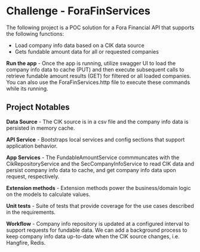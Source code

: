 # Challenge - ForaFinServices

The following project is a POC solution for a Fora Financial API that supports the following functions:
- Load company info data based on a CIK data source
- Gets fundable amount data for all or requested companies

**Run the app** - Once the app is running, utilize swagger UI to load the company info data to cache (PUT) and then execute subsequent calls to retrieve fundable amount results (GET) for filtered or all loaded companies. You can also use the ForaFinServices.http file to execute these commands while its running.

## Project Notables

**Data Source** - The CIK source is in a csv file and the company info data is persisted in memory cache. 

**API Service** - Bootstraps local services and config sections that support application behavior.

**App Services** - The FundableAmountService commmuncates with the CikRepositoryService and the SecCompanyInfoService to read CIK data and persist company info data to cache, and get company info data upon request, respectively.

**Extension methods** - Extension methods power the business/domain logic on the models to calculate values.

**Unit tests** - Suite of tests that provide coverage for the use cases described in the requirements.

**Workflow** - Company info repository is updated at a configured interval to support requests for fundable data. We can add a background process to keep company info data up-to-date when the CIK source changes, i.e. Hangfire, Redis.
